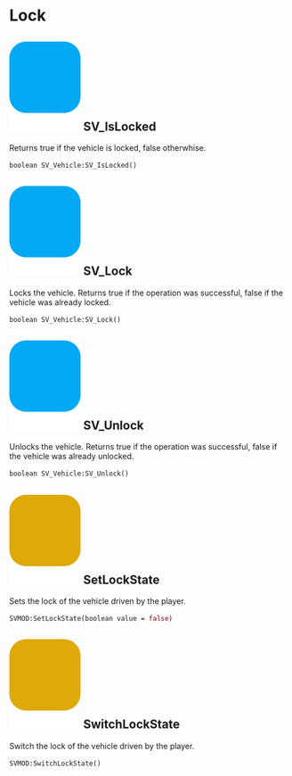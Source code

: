# Lock

## ![](../.gitbook/assets/server.svg) SV\_IsLocked

Returns true if the vehicle is locked, false otherwhise.

```graphql
boolean SV_Vehicle:SV_IsLocked()
```

## ![](../.gitbook/assets/server.svg) SV\_Lock

Locks the vehicle. Returns true if the operation was successful, false if the vehicle was already locked.

```graphql
boolean SV_Vehicle:SV_Lock()
```

## ![](../.gitbook/assets/server.svg) SV\_Unlock

Unlocks the vehicle. Returns true if the operation was successful, false if the vehicle was already unlocked.

```graphql
boolean SV_Vehicle:SV_Unlock()
```

## ![](../.gitbook/assets/client.svg) SetLockState

 Sets the lock of the vehicle driven by the player.

```graphql
SVMOD:SetLockState(boolean value = false)
```

## ![](../.gitbook/assets/client.svg) SwitchLockState

 Switch the lock of the vehicle driven by the player.

```graphql
SVMOD:SwitchLockState()
```

